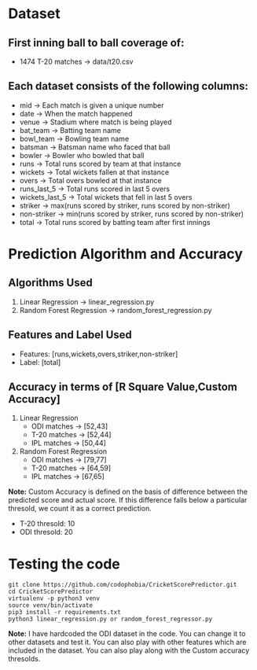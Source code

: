 # Dataset

## First inning ball to ball coverage of:
* 1474 T-20 matches -> data/t20.csv

## Each dataset consists of the following columns:

* mid -> Each match is given a unique number
* date -> When the match happened
* venue -> Stadium where match is being played
* bat_team -> Batting team name
* bowl_team -> Bowling team name
* batsman -> Batsman name who faced that ball
* bowler -> Bowler who bowled that ball
* runs -> Total runs scored by team at that instance
* wickets -> Total wickets fallen at that instance
* overs -> Total overs bowled at that instance
* runs_last_5 -> Total runs scored in last 5 overs
* wickets_last_5 -> Total wickets that fell in last 5 overs
* striker -> max(runs scored by striker, runs scored by non-striker)
* non-striker -> min(runs scored by striker, runs scored by non-striker)
* total -> Total runs scored by batting team after first innings

# Prediction Algorithm and Accuracy

## Algorithms Used

1. Linear Regression -> linear_regression.py
2. Random Forest Regression -> random_forest_regression.py

## Features and Label Used

* Features: [runs,wickets,overs,striker,non-striker]
* Label: [total]

## Accuracy in terms of [R Square Value,Custom Accuracy]

1. Linear Regression
   * ODI matches  -> [52,43]
   * T-20 matches -> [52,44]
   * IPL matches  -> [50,44]
2. Random Forest Regression
   * ODI matches  -> [79,77]
   * T-20 matches -> [64,59]
   * IPL matches  -> [67,65]

**Note:**
Custom Accuracy is defined on the basis of difference between the predicted score and actual score. If this difference falls below a particular thresold, we count it as a correct prediction.

* T-20 thresold: 10
* ODI thresold: 20

# Testing the code

```
git clone https://github.com/codophobia/CricketScorePredictor.git
cd CricketScorePredictor
virtualenv -p python3 venv
source venv/bin/activate
pip3 install -r requirements.txt
python3 linear_regression.py or random_forest_regressor.py
```

**Note:**
I have hardcoded the ODI dataset in the code. You can change it to other datasets and test it. You can also play with other features which are included in the dataset. You can also play along with the Custom accuracy thresolds.
